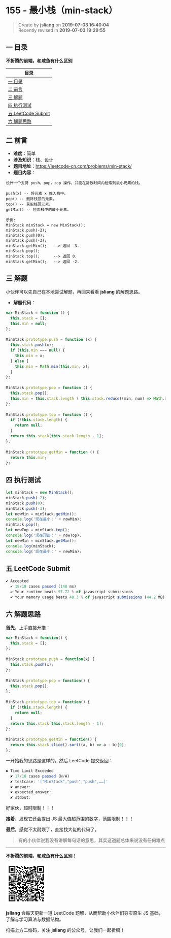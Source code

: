 155 - 最小栈（min-stack）
===

> Create by **jsliang** on **2019-07-03 16:40:04**  
> Recently revised in **2019-07-03 19:29:55**

## <a name="chapter-one" id="chapter-one">一 目录</a>

**不折腾的前端，和咸鱼有什么区别**

| 目录 |
| --- | 
| [一 目录](#chapter-one) | 
| [二 前言](#chapter-two) |
| [三 解题](#chapter-three) |
| [四 执行测试](#chapter-four) |
| [五 LeetCode Submit](#chapter-five) |
| [六 解题思路](#chapter-six) |

## <a name="chapter-two" id="chapter-two">二 前言</a>



* **难度**：简单
* **涉及知识**：栈、设计
* **题目地址**：https://leetcode-cn.com/problems/min-stack/
* **题目内容**：

```
设计一个支持 push，pop，top 操作，并能在常数时间内检索到最小元素的栈。

push(x) -- 将元素 x 推入栈中。
pop() -- 删除栈顶的元素。
top() -- 获取栈顶元素。
getMin() -- 检索栈中的最小元素。

示例:
MinStack minStack = new MinStack();
minStack.push(-2);
minStack.push(0);
minStack.push(-3);
minStack.getMin();   --> 返回 -3.
minStack.pop();
minStack.top();      --> 返回 0.
minStack.getMin();   --> 返回 -2.
```

## <a name="chapter-three" id="chapter-three">三 解题</a>



小伙伴可以先自己在本地尝试解题，再回来看看 **jsliang** 的解题思路。

* **解题代码**：

```js
var MinStack = function () {
  this.stack = [];
  this.min = null;
};

MinStack.prototype.push = function (x) {
  this.stack.push(x);
  if (this.min === null) {
    this.min = x;
  } else {
    this.min = Math.min(this.min, x);
  }
};

MinStack.prototype.pop = function () {
  this.stack.pop();
  this.min = this.stack.length ? this.stack.reduce((min, num) => Math.min(min, num), Infinity) : null;
};

MinStack.prototype.top = function () {
  if (!this.stack.length) {
    return null;
  }
  return this.stack[this.stack.length - 1];
};

MinStack.prototype.getMin = function () {
  return this.min;
};
```

## <a name="chapter-four" id="chapter-four">四 执行测试</a>



```js
let minStack = new MinStack();
minStack.push(-2);
minStack.push(0);
minStack.push(-3);
let nowMin = minStack.getMin();
console.log('现在最小：' + nowMin);
minStack.pop();
let nowTop = minStack.top();
console.log('现在顶部：' + nowTop);
let newMin = minStack.getMin();
console.log(minStack);
console.log('现在最小：' + newMin);
```

## <a name="chapter-five" id="chapter-five">五 LeetCode Submit</a>



```js
✔ Accepted
  ✔ 18/18 cases passed (148 ms)
  ✔ Your runtime beats 97.72 % of javascript submissions
  ✔ Your memory usage beats 48.3 % of javascript submissions (44.2 MB)
```

## <a name="chapter-six" id="chapter-six">六 解题思路</a>



**首先**，上手直接开撸：

```js
var MinStack = function() {
  this.stack = [];
};

MinStack.prototype.push = function(x) {
  this.stack.push(x);
};

MinStack.prototype.pop = function() {
  this.stack.pop();
};

MinStack.prototype.top = function() {
  if (!this.stack.length) {
    return null;
  }
  return this.stack[this.stack.length - 1];
};

MinStack.prototype.getMin = function() {
  return this.stack.slice().sort((a, b) => a - b)[0];
};
```

一开始我的思路是这样的，然后 LeetCode 提交返回：

```js
✘ Time Limit Exceeded
  ✘ 17/18 cases passed (N/A)
  ✘ testcase: '["MinStack","push","push",……]'
  ✘ answer: 
  ✘ expected_answer: 
  ✘ stdout:
```

好家伙，超时限制！！！

**接着**，发现它还会提出 JS 最大值超范围的数字，范围限制！！！

**最后**，感觉不太耐烦了，直接找大佬的代码了。

> 有的小伙伴说我没有讲解每句话的意思，其实这道题总体来说没有任何难点

---

**不折腾的前端，和咸鱼有什么区别！**

![图](../../../public-repertory/img/z-small-wechat-public-address.jpg)

**jsliang** 会每天更新一道 LeetCode 题解，从而帮助小伙伴们夯实原生 JS 基础，了解与学习算法与数据结构。

扫描上方二维码，关注 **jsliang** 的公众号，让我们一起折腾！

